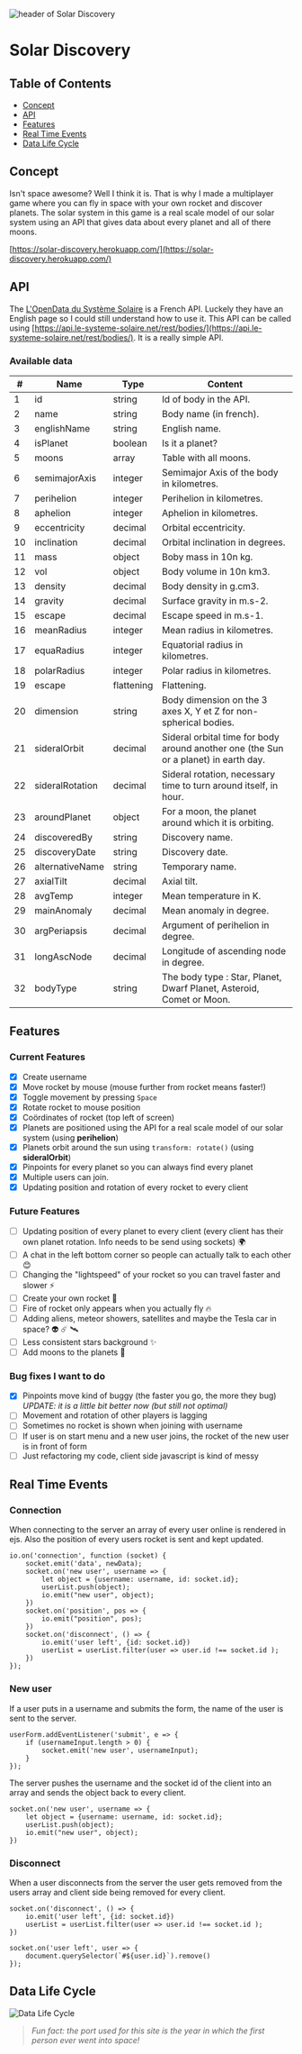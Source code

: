![header of Solar Discovery](readme-images/header.png)

# Solar Discovery

## Table of Contents
- [Concept](#concept)
- [API](#api)
- [Features](#features)
- [Real Time Events](#real-time-events)
- [Data Life Cycle](#data-life-cycle)

## Concept
Isn't space awesome? Well I think it is. That is why I made a multiplayer game where you can fly in space with your own rocket and discover planets. The solar system in this game is a real scale model of our solar system using an API that gives data about every planet and all of there moons.

[https://solar-discovery.herokuapp.com/](https://solar-discovery.herokuapp.com/)

## API
The [L'OpenData du Système Solaire](https://api.le-systeme-solaire.net/en/) is a French API. Luckely they have an English page so I could still understand how to use it. This API can be called using [https://api.le-systeme-solaire.net/rest/bodies/](https://api.le-systeme-solaire.net/rest/bodies/). It is a really simple API.

### Available data
| #  | Name            | Type       | Content                                                                              |
|----|-----------------|------------|--------------------------------------------------------------------------------------|
| 1  | id              | string     | Id of body in the API.                                                               |
| 2  | name            | string     | Body name (in french).                                                               |
| 3  | englishName     | string     | English name.                                                                        |
| 4  | isPlanet        | boolean    | Is it a planet?                                                                      |
| 5  | moons           | array      | Table with all moons.                                                                |
| 6  | semimajorAxis   | integer    | Semimajor Axis of the body in kilometres.                                            |
| 7  | perihelion      | integer    | Perihelion in kilometres.                                                            |
| 8  | aphelion        | integer    | Aphelion in kilometres.                                                              |
| 9  | eccentricity    | decimal    | Orbital eccentricity.                                                                |
| 10 | inclination     | decimal    | Orbital inclination in degrees.                                                      |
| 11 | mass            | object     | Boby mass in 10n kg.                                                                 |
| 12 | vol             | object     | Body volume in 10n km3.                                                              |
| 13 | density         | decimal    | Body density in g.cm3.                                                               |
| 14 | gravity         | decimal    | Surface gravity in m.s-2.                                                            |
| 15 | escape          | decimal    | Escape speed in m.s-1.                                                               |
| 16 | meanRadius      | integer    | Mean radius in kilometres.                                                           |
| 17 | equaRadius      | integer    | Equatorial radius in kilometres.                                                     |
| 18 | polarRadius     | integer    | Polar radius in kilometres.                                                          |
| 19 | escape          | flattening | Flattening.                                                                          |
| 20 | dimension       | string     | Body dimension on the 3 axes X, Y et Z for non-spherical bodies.                     |
| 21 | sideralOrbit    | decimal    | Sideral orbital time for body around another one (the Sun or a planet) in earth day. |
| 22 | sideralRotation | decimal    | Sideral rotation, necessary time to turn around itself, in hour.                     |
| 23 | aroundPlanet    | object     | For a moon, the planet around which it is orbiting.                                  |
| 24 | discoveredBy    | string     | Discovery name.                                                                      |
| 25 | discoveryDate   | string     | Discovery date.                                                                      |
| 26 | alternativeName | string     | Temporary name.                                                                      |
| 27 | axialTilt       | decimal    | Axial tilt.                                                                          |
| 28 | avgTemp         | integer    | Mean temperature in K.                                                               |
| 29 | mainAnomaly     | decimal    | Mean anomaly in degree.                                                              |
| 30 | argPeriapsis    | decimal    | Argument of perihelion in degree.                                                    |
| 31 | longAscNode     | decimal    | Longitude of ascending node in degree.                                               |
| 32 | bodyType        | string     | The body type : Star, Planet, Dwarf Planet, Asteroid, Comet or Moon.                 |

## Features

### Current Features
- [x] Create username
- [x] Move rocket by mouse (mouse further from rocket means faster!)
- [x] Toggle movement by pressing `Space`
- [x] Rotate rocket to mouse position
- [x] Coördinates of rocket (top left of screen)
- [x] Planets are positioned using the API for a real scale model of our solar system (using **perihelion**)
- [x] Planets orbit around the sun using `transform: rotate()` (using **sideralOrbit**)
- [x] Pinpoints for every planet so you can always find every planet
- [x] Multiple users can join.
- [x] Updating position and rotation of every rocket to every client

### Future Features
- [ ] Updating position of every planet to every client (every client has their own planet rotation. Info needs to be send using sockets) 🌍
- [ ] A chat in the left bottom corner so people can actually talk to each other 😊
- [ ] Changing the "lightspeed" of your rocket so you can travel faster and slower ⚡️
- [ ] Create your own rocket 🚀
- [ ] Fire of rocket only appears when you actually fly 🔥
- [ ] Adding aliens, meteor showers, satellites and maybe the Tesla car in space? 👽 ☄️ 🛰
- [ ] Less consistent stars background ✨
- [ ] Add moons to the planets 🌙

### Bug fixes I want to do
- [x] Pinpoints move kind of buggy (the faster you go, the more they bug) *UPDATE: it is a little bit better now (but still not optimal)*
- [ ] Movement and rotation of other players is lagging
- [ ] Sometimes no rocket is shown when joining with username
- [ ] If user is on start menu and a new user joins, the rocket of the new user is in front of form 
- [ ] Just refactoring my code, client side javascript is kind of messy

## Real Time Events

### Connection
When connecting to the server an array of every user online is rendered in ejs. Also the position of every users rocket is sent and kept updated.
```
io.on('connection', function (socket) {
    socket.emit('data', newData);
    socket.on('new user', username => {
        let object = {username: username, id: socket.id};
        userList.push(object);
        io.emit("new user", object);
    })
    socket.on('position', pos => {
        io.emit("position", pos);
    })
    socket.on('disconnect', () => {
        io.emit('user left', {id: socket.id})
        userList = userList.filter(user => user.id !== socket.id );
    })
});
```

### New user
If a user puts in a username and submits the form, the name of the user is sent to the server.
```
userForm.addEventListener('submit', e => {
    if (usernameInput.length > 0) {
        socket.emit('new user', usernameInput);
    }
});
```
The server pushes the username and the socket id of the client into an array and sends the object back to every client.
```
socket.on('new user', username => {
    let object = {username: username, id: socket.id};
    userList.push(object);
    io.emit("new user", object);
})
```

### Disconnect
When a user disconnects from the server the user gets removed from the users array and client side being removed for every client.
```
socket.on('disconnect', () => {
    io.emit('user left', {id: socket.id})
    userList = userList.filter(user => user.id !== socket.id );
})

socket.on('user left', user => {
    document.querySelector(`#${user.id}`).remove()
});
```

## Data Life Cycle

![Data Life Cycle](readme-images/life-cycle.png)


> _Fun fact: the port used for this site is the year in which the first person ever went into space!_
